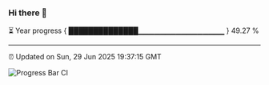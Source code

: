 ### Hi there 👋

⏳ Year progress { ██████████████▁▁▁▁▁▁▁▁▁▁▁▁▁▁▁▁ } 49.27 %

---

⏰ Updated on Sun, 29 Jun 2025 19:37:15 GMT

![Progress Bar CI](https://github.com/IshwaranRudhara/GIT-ACTION/workflows/Progress%20Bar%20CI/badge.svg)
